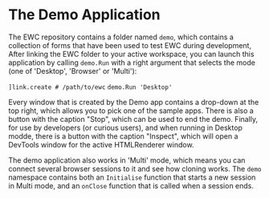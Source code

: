 # The Demo Application
 
The EWC repository contains a folder named `demo`, which contains a
collection of forms that have been used to test EWC during development,
After linking the EWC folder to your active workspace, you can launch
this application by calling `demo.Run` with a right argument that selects
the mode (one of 'Desktop', 'Browser' or 'Multi'):

`]link.create # /path/to/ewc`
`demo.Run 'Desktop'`

Every window that is created by the Demo app contains a drop-down at the
top right, which allows you to pick one of the sample apps. There is also
a button with the caption "Stop", which can be used to end the demo.
Finally, for use by developers (or curious users), and when running in
Desktop modde, there is a button with the caption "Inspect", which will
open a DevTools window for the active HTMLRenderer window.

The demo application also works in 'Multi' mode, which means you can 
connect several browser sessions to it and see how cloning works. The `demo`
namespace contains both an `Initialise` function that starts a new session
in Multi mode, and an `onClose` function that is called when a session ends.